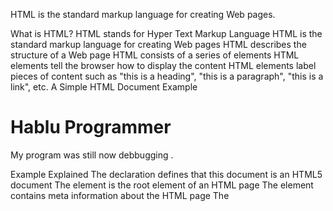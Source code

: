 HTML is the standard markup language for creating Web pages.

What is HTML?
HTML stands for Hyper Text Markup Language
HTML is the standard markup language for creating Web pages
HTML describes the structure of a Web page
HTML consists of a series of elements
HTML elements tell the browser how to display the content
HTML elements label pieces of content such as "this is a heading", "this is a paragraph", "this is a link", etc.
A Simple HTML Document
Example
<!DOCTYPE html>
<html>
<head>
<title>Page Title</title>
</head>
<body>

<h1>Hablu Programmer </h1>
<p>My program was still now debbugging  .</p>

</body>
</html>


Example Explained
The <!DOCTYPE html> declaration defines that this document is an HTML5 document
The <html> element is the root element of an HTML page
The <head> element contains meta information about the HTML page
The <title> element specifies a title for the HTML page (which is shown in the browser's title bar or in the page's tab)
The <body> element defines the document's body, and is a container for all the visible contents, such as headings, paragraphs, images, hyperlinks, tables, lists, etc.
The <h1> element defines a large heading
The <p> element defines a paragraph
What is an HTML Element?
An HTML element is defined by a start tag, some content, and an end tag:

<tagname> Content goes here... </tagname>
The HTML element is everything from the start tag to the end tag:

<h1>My First Heading</h1>
<p>My first paragraph.</p>


HTML History
Since the early days of the World Wide Web, there have been many versions of HTML:

Year	Version
1989	Tim Berners-Lee invented www
1991	Tim Berners-Lee invented HTML
1993	Dave Raggett drafted HTML+
1995	HTML Working Group defined HTML 2.0
1997	W3C Recommendation: HTML 3.2
1999	W3C Recommendation: HTML 4.01
2000	W3C Recommendation: XHTML 1.0
2008	WHATWG HTML5 First Public Draft
2012	WHATWG HTML5 Living Standard
2014	W3C Recommendation: HTML5
2016	W3C Candidate Recommendation: HTML 5.1
2017	W3C Recommendation: HTML5.1 2nd Edition
2017	W3C Recommendation: HTML5.2


CSS is the language we use to style an HTML document.

CSS describes how HTML elements should be displayed.

This tutorial will teach you CSS from basic to advanced.

Drag and drop the correct property to set a green background color for a <div> element.
div {
  : green;
}
